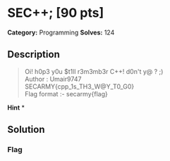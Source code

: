 # SEC++; [90 pts]

**Category:** Programming
**Solves:** 124

## Description
>Oi! h0p3 y0u $t1ll r3m3mb3r C++! d0n't y@ ? ;) <br />
Author : Umair9747<br />
SECARMY{cpp_1s_TH3_W@Y_T0_G0}<br />
Flag format :- secarmy{flag}

**Hint**
* 

## Solution

### Flag

